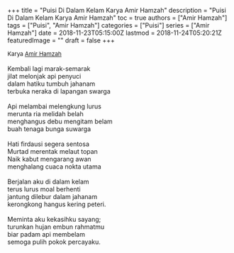 +++
title = "Puisi Di Dalam Kelam Karya Amir Hamzah"
description = "Puisi Di Dalam Kelam Karya Amir Hamzah"
toc = true
authors = ["Amir Hamzah"]
tags = ["Puisi", "Amir Hamzah"]
categories = ["Puisi"]
series = ["Amir Hamzah"]
date = 2018-11-23T05:15:00Z
lastmod = 2018-11-24T05:20:21Z
featuredImage = ""
draft = false
+++

<div style="text-align: justify;">
<div style="font-size: small;">Karya <a href="/authors/amir-hamzah/" target="_blank">Amir Hamzah</a></div><br />
Kembali lagi marak-semarak<br />jilat melonjak api penyuci<br />dalam hatiku tumbuh jahanam<br />terbuka neraka di lapangan swarga<br /><br />Api melambai melengkung lurus<br />merunta ria melidah belah<br />menghangus debu mengitam belam<br />buah tenaga bunga suwarga<br /><br />Hati firdausi segera sentosa<br />Murtad merentak melaut topan<br />Naik kabut mengarang awan<br />menghalang cuaca nokta utama<br /><br />Berjalan aku di dalam kelam<br />terus lurus moal berhenti<br />jantung dilebur dalam jahanam<br />kerongkong hangus kering peteri.<br /><br />Meminta aku kekasihku sayang;<br />turunkan hujan embun rahmatmu<br />biar padam api membelam<br />semoga pulih pokok percayaku.</div>
